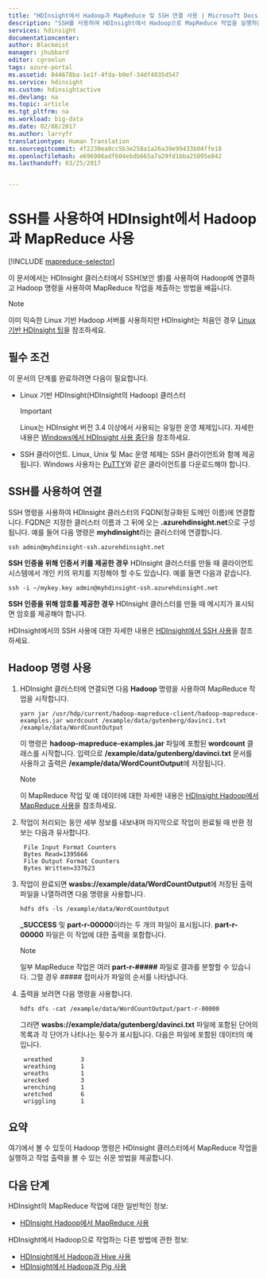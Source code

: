 ```yaml
---
title: "HDInsight에서 Hadoop과 MapReduce 및 SSH 연결 사용 | Microsoft Docs"
description: "SSH를 사용하여 HDInsight에서 Hadoop으로 MapReduce 작업을 실행하는 방법에 대해 알아봅니다."
services: hdinsight
documentationcenter: 
author: Blackmist
manager: jhubbard
editor: cgronlun
tags: azure-portal
ms.assetid: 844678ba-1e1f-4fda-b9ef-34df4035d547
ms.service: hdinsight
ms.custom: hdinsightactive
ms.devlang: na
ms.topic: article
ms.tgt_pltfrm: na
ms.workload: big-data
ms.date: 02/08/2017
ms.author: larryfr
translationtype: Human Translation
ms.sourcegitcommit: 4f2230ea0cc5b3e258a1a26a39e99433b04ffe18
ms.openlocfilehash: e696906adf604ebdb665a7a29fd1bba25095e842
ms.lasthandoff: 03/25/2017


---
```

# <a name="use-mapreduce-with-hadoop-on-hdinsight-with-ssh"></a>SSH를 사용하여 HDInsight에서 Hadoop과 MapReduce 사용

[!INCLUDE [mapreduce-selector](../../includes/hdinsight-selector-use-mapreduce.md)]

이 문서에서는 HDInsight 클러스터에서 SSH(보안 셸)를 사용하여 Hadoop에 연결하고 Hadoop 명령을 사용하여 MapReduce 작업을 제출하는 방법을 배웁니다.

> [!NOTE]
> 이미 익숙한 Linux 기반 Hadoop 서버를 사용하지만 HDInsight는 처음인 경우 [Linux 기반 HDInsight 팁](hdinsight-hadoop-linux-information.md)을 참조하세요.

## <a id="prereq"></a>필수 조건

이 문서의 단계를 완료하려면 다음이 필요합니다.

* Linux 기반 HDInsight(HDInsight의 Hadoop) 클러스터

  > [!IMPORTANT]
  > Linux는 HDInsight 버전 3.4 이상에서 사용되는 유일한 운영 체제입니다. 자세한 내용은 [Windows에서 HDInsight 사용 중단](hdinsight-component-versioning.md#hdi-version-32-and-33-nearing-deprecation-date)을 참조하세요.

* SSH 클라이언트. Linux, Unix 및 Mac 운영 체제는 SSH 클라이언트와 함께 제공됩니다. Windows 사용자는 [PuTTY](http://www.chiark.greenend.org.uk/~sgtatham/putty/download.html)와 같은 클라이언트를 다운로드해야 합니다.

## <a id="ssh"></a>SSH를 사용하여 연결

SSH 명령을 사용하여 HDInsight 클러스터의 FQDN(정규화된 도메인 이름)에 연결합니다. FQDN은 지정한 클러스터 이름과 그 뒤에 오는 **.azurehdinsight.net**으로 구성됩니다. 예를 들어 다음 명령은 **myhdinsight**라는 클러스터에 연결합니다.

    ssh admin@myhdinsight-ssh.azurehdinsight.net

**SSH 인증을 위해 인증서 키를 제공한 경우** HDInsight 클러스터를 만들 때 클라이언트 시스템에서 개인 키의 위치를 지정해야 할 수도 있습니다. 예를 들면 다음과 같습니다.

    ssh -i ~/mykey.key admin@myhdinsight-ssh.azurehdinsight.net

**SSH 인증을 위해 암호를 제공한 경우** HDInsight 클러스터를 만들 때 메시지가 표시되면 암호를 제공해야 합니다.

HDInsight에서의 SSH 사용에 대한 자세한 내용은 [HDInsight에서 SSH 사용](hdinsight-hadoop-linux-use-ssh-unix.md)을 참조하세요.

## <a id="hadoop"></a>Hadoop 명령 사용

1. HDInsight 클러스터에 연결되면 다음 **Hadoop** 명령을 사용하여 MapReduce 작업을 시작합니다.
   
    ```
    yarn jar /usr/hdp/current/hadoop-mapreduce-client/hadoop-mapreduce-examples.jar wordcount /example/data/gutenberg/davinci.txt /example/data/WordCountOutput
    ```

    이 명령은 **hadoop-mapreduce-examples.jar** 파일에 포함된 **wordcount** 클래스를 시작합니다. 입력으로 **/example/data/gutenberg/davinci.txt** 문서를 사용하고 출력은 **/example/data/WordCountOutput**에 저장됩니다.
   
    > [!NOTE]
    > 이 MapReduce 작업 및 예 데이터에 대한 자세한 내용은 [HDInsight Hadoop에서 MapReduce 사용](hdinsight-use-mapreduce.md)을 참조하세요.

2. 작업이 처리되는 동안 세부 정보를 내보내며 마지막으로 작업이 완료될 때 반환 정보는 다음과 유사합니다.
   
        File Input Format Counters
        Bytes Read=1395666
        File Output Format Counters
        Bytes Written=337623

3. 작업이 완료되면 **wasbs://example/data/WordCountOutput**에 저장된 출력 파일을 나열하려면 다음 명령을 사용합니다.
   
    ```
    hdfs dfs -ls /example/data/WordCountOutput
    ```
   
    **_SUCCESS** 및 **part-r-00000**이라는 두 개의 파일이 표시됩니다. **part-r-00000** 파일은 이 작업에 대한 출력을 포함합니다.
   
    > [!NOTE]
    > 일부 MapReduce 작업은 여러 **part-r-#####** 파일로 결과를 분할할 수 있습니다. 그럴 경우 ##### 접미사가 파일의 순서를 나타냅니다.

4. 출력을 보려면 다음 명령을 사용합니다.
   
    ```
    hdfs dfs -cat /example/data/WordCountOutput/part-r-00000
    ```
   
    그러면 **wasbs://example/data/gutenberg/davinci.txt** 파일에 포함된 단어의 목록과 각 단어가 나타나는 횟수가 표시됩니다. 다음은 파일에 포함된 데이터의 예입니다.
   
        wreathed        3
        wreathing       1
        wreaths         1
        wrecked         3
        wrenching       1
        wretched        6
        wriggling       1

## <a id="summary"></a>요약

여기에서 볼 수 있듯이 Hadoop 명령은 HDInsight 클러스터에서 MapReduce 작업을 실행하고 작업 출력을 볼 수 있는 쉬운 방법을 제공합니다.

## <a id="nextsteps"></a>다음 단계

HDInsight의 MapReduce 작업에 대한 일반적인 정보:

* [HDInsight Hadoop에서 MapReduce 사용](hdinsight-use-mapreduce.md)

HDInsight에서 Hadoop으로 작업하는 다른 방법에 관한 정보:

* [HDInsight에서 Hadoop과 Hive 사용](hdinsight-use-hive.md)
* [HDInsight에서 Hadoop과 Pig 사용](hdinsight-use-pig.md)


